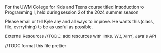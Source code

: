 For the UWM College for Kids and Teens course titled Introduction to Programming I, held during session 2 of the 2024 summer season

Please email or tell Kyle any and all ways to improve. He wants this (class, file, everything) to be as useful as possible. 

External Resources
//TODO: add resources with links. W3, XinY, Java's API

//TODO format this file prettier


